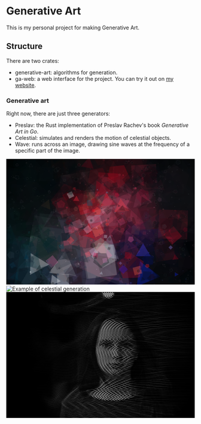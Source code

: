 # Generative Art

This is my personal project for making Generative Art.

## Structure

There are two crates: 

* generative-art: algorithms for generation.
* ga-web: a web interface for the project. You can try it out on [my website](https://elijahpotter.dev/art).

### Generative art

Right now, there are just three generators:

* Preslav: the Rust implementation of Preslav Rachev's book *Generative Art in Go*.
* Celestial: simulates and renders the motion of celestial objects.
* Wave: runs across an image, drawing sine waves at the frequency of a specific part of the image.

![Example of Preslav generation](./example_images/preslav.svg)
![Example of celestial generation](./example_images/celestial.svg)
![Example of waves generation](./example_images/output3.png)
